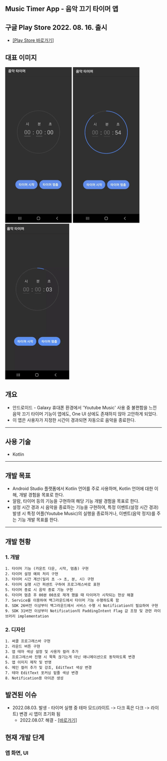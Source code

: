 ## Music Timer App - 음악 끄기 타이머 앱

## 구글 Play Store 2022. 08. 16. 출시
+ [[Play Store 바로가기]](https://play.google.com/store/apps/details?id=com.media_music_timer)

## 대표 이미지
<p orientaion=horizontal>
  <img src=img/app-img/App-main.jpg height=500>
  <img src=img/app-img/processing.jpg height=500>
  <img src=img/app-img/music-stop.gif height=500>
</p>

## 개요
+ 안드로이드 - Galaxy 휴대폰 환경에서 'Youtube Music' 사용 중 불편함을 느낀 음악 끄기 타이머 기능이 앱에도, One UI 상에도 존재하지 않아 고안하게 되었다.
+ 이 앱은 사용자가 지정한 시간이 경과되면 자동으로 음악을 종료한다.
---

## 사용 기술
+ Kotlin
---

## 개발 목표
+ Android Studio 플랫폼에서 Kotlin 언어를 주로 사용하며, Kotlin 언어에 대한 이해, 개발 경험을 목표로 한다.
+ 알람, 타이머 등의 기능을 구현하여 해당 기능 개발 경험을 목표로 한다.
+ 설정 시간 경과 시 음악을 종료하는 기능을 구현하여, 특정 이벤트(설정 시간 경과) 발생 시 특정 어플(Youtube Music)의 실행을 종료하거나, 이벤트(음악 정지)를 주는 기능 개발 목표를 한다.
---

## 개발 현황
  ### 1. 개발
    1. 타이머 기능 (카운트 다운, 시작, 멈춤) 구현
    2. 타이머 설정 예외 처리 구현
    3. 타이머 시간 계산(밀리 초 -> 초, 분, 시) 구현
    4. 타이머 실행 시간 퍼센트 구하여 프로그래스바로 표현
    5. 타이머 종료 시 음악 종료 기능 구현
    6. 타이머 멈춘 후 00분 00초로 재개 했을 때 타이머가 시작되는 현상 해결
    7. Service를 이용하여 백그라운드에서 타이머 기능 수행하도록 함
    8. SDK 26버전 이상부터 백그라운드에서 서비스 수행 시 Notification이 필요하여 구현
    9. SDK 31버전 이상부터 Notification의 PaddingIntent Flag 값 조정 및 관련 라이브러리 implementation 
    
  ### 2. 디자인
    1. 써클 프로그래스바 구현
    2. 라운드 버튼 구현
    3. 앱 테마 색상 설정 및 사용자 컬러 추가
    4. 프로그레스바 진행 시 뚝뚝 끊기는게 아닌 애니메이션으로 동작하도록 변경
    5. 앱 이미지 제작 및 반영
    6. 메인 컬러 추가 및 강조, EditText 색상 변경
    7. 테마 EditText 포커싱 밑줄 색상 변경
    8. Notification용 아이콘 생성

## 발견된 이슈
+ 2022.08.03. 발생 - 타이머 실행 중 테마 모드(라이트 -> 다크 혹은 다크 -> 라이트) 변경 시 앱이 초기화 됨 
  + 2022.08.07. 해결 - [[바로가기]](https://github.com/inseonyun/music-timer/pull/2)

## 현재 개발 단계
### 앱 화면, UI 
